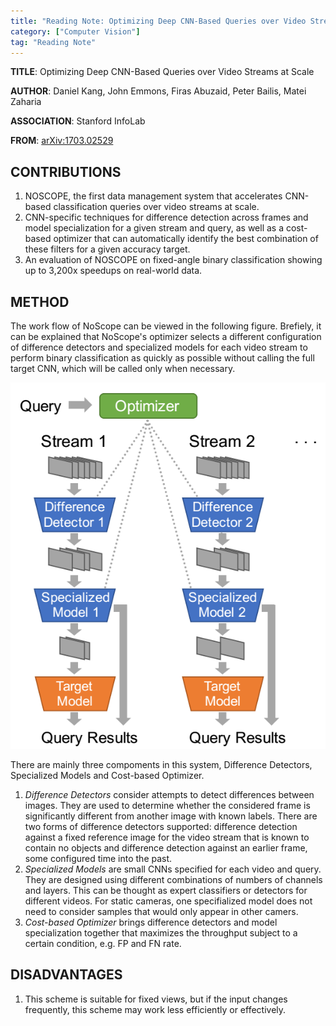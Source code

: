 ```yaml
---
title: "Reading Note: Optimizing Deep CNN-Based Queries over Video Streams at Scale"
category: ["Computer Vision"]
tag: "Reading Note"
---
```


**TITLE**: Optimizing Deep CNN-Based Queries over Video Streams at Scale

**AUTHOR**: Daniel Kang, John Emmons, Firas Abuzaid, Peter Bailis, Matei Zaharia

**ASSOCIATION**: Stanford InfoLab

**FROM**: [arXiv:1703.02529](https://arxiv.org/abs/1703.02529)

## CONTRIBUTIONS ##

1. NOSCOPE, the first data management system that accelerates CNN-based classification queries over video streams at scale.
2. CNN-specific techniques for difference detection across frames and model specialization for a given stream and query, as well as a cost-based optimizer that can automatically identify the best combination of these filters for a given accuracy target.
3. An evaluation of NOSCOPE on fixed-angle binary classification showing up to 3,200x speedups on real-world data.

## METHOD ##

The work flow of NoScope can be viewed in the following figure. Brefiely, it can be explained that NoScope's optimizer selects a different configuration of difference detectors and specialized models for each video stream to perform binary classification as quickly as possible without calling the full target CNN, which will be called only when necessary.

![Overall Framework of NoScope](https://raw.githubusercontent.com/joshua19881228/my_blogs/master/Computer_Vision/Reading_Note/figures/Reading_Note_20170710_NoScope.png "Overall Framework of NoScope =480")

There are mainly three compoments in this system, Difference Detectors, Specialized Models and Cost-based Optimizer.

1. *Difference Detectors* consider attempts to detect differences between images. They are used to determine whether the considered frame is significantly different from another image with known labels. There are two forms of difference detectors supported: difference detection against a fixed reference image for the video stream that is known to contain no objects and difference detection against an earlier frame, some configured time into the past.
2. *Specialized Models* are small CNNs specified for each video and query. They are designed using different combinations of numbers of channels and layers. This can be thought as expert classifiers or detectors for different videos. For static cameras, one specifialized model does not need to consider samples that would only appear in other camers.
3. *Cost-based Optimizer* brings difference detectors and model specialization together that maximizes the throughput subject to a certain condition, e.g. FP and FN rate.

## DISADVANTAGES ##

1. This scheme is suitable for fixed views, but if the input changes frequently, this scheme may work less efficiently or effectively.